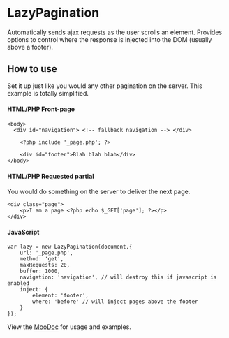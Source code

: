 LazyPagination
==============

Automatically sends ajax requests as the user scrolls an element. Provides options to control where the response is injected into the DOM (usually above a footer).

How to use
----------

Set it up just like you would any other pagination on the server.  This example is totally simplified.

#### HTML/PHP Front-page

    <body>
      <div id="navigation"> <!-- fallback navigation --> </div>
      
    	<?php include '_page.php'; ?>
    	
    	<div id="footer">Blah blah blah</div>
    </body>

#### HTML/PHP Requested partial

You would do something on the server to deliver the next page.

    <div class="page">
    	<p>I am a page <?php echo $_GET['page']; ?></p>
    </div>
    
#### JavaScript

    var lazy = new LazyPagination(document,{
    	url: '_page.php',
    	method: 'get',
    	maxRequests: 20,
    	buffer: 1000,
    	navigation: 'navigation', // will destroy this if javascript is enabled
    	inject: {
    		element: 'footer',
    		where: 'before' // will inject pages above the footer
    	}
    });

View the [MooDoc](http://moodocs.net/rpflo/mootools-rpflo/LazyPagination) for usage and examples.